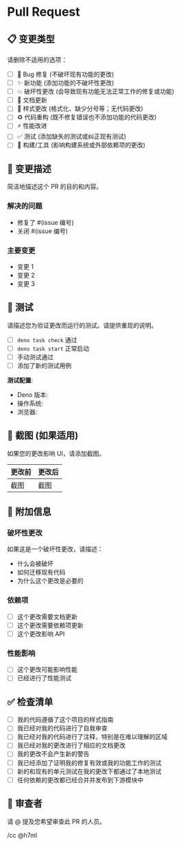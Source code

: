 # Pull Request

## 📋 变更类型

请删除不适用的选项：

- [ ] 🐛 Bug 修复 (不破坏现有功能的更改)
- [ ] ✨ 新功能 (添加功能的不破坏性更改)
- [ ] 💥 破坏性更改 (会导致现有功能无法正常工作的修复或功能)
- [ ] 📝 文档更新
- [ ] 🎨 样式更改 (格式化、缺少分号等；无代码更改)
- [ ] ♻️ 代码重构 (既不修复错误也不添加功能的代码更改)
- [ ] ⚡ 性能改进
- [ ] ✅ 测试 (添加缺失的测试或纠正现有测试)
- [ ] 🔧 构建/工具 (影响构建系统或外部依赖项的更改)

## 🎯 变更描述

简洁地描述这个 PR 的目的和内容。

### 解决的问题

- 修复了 #(issue 编号)
- 关闭 #(issue 编号)

### 主要变更

- 变更 1
- 变更 2
- 变更 3

## 🧪 测试

请描述您为验证更改而运行的测试。请提供重现的说明。

- [ ] `deno task check` 通过
- [ ] `deno task start` 正常启动
- [ ] 手动测试通过
- [ ] 添加了新的测试用例

**测试配置**:

- Deno 版本:
- 操作系统:
- 浏览器:

## 📸 截图 (如果适用)

如果您的更改影响 UI，请添加截图。

| 更改前 | 更改后 |
| ------ | ------ |
| 截图   | 截图   |

## 📝 附加信息

### 破坏性更改

如果这是一个破坏性更改，请描述：

- 什么会被破坏
- 如何迁移现有代码
- 为什么这个更改是必要的

### 依赖项

- [ ] 这个更改需要文档更新
- [ ] 这个更改需要依赖项更新
- [ ] 这个更改影响 API

### 性能影响

- [ ] 这个更改可能影响性能
- [ ] 已经进行了性能测试

## ✅ 检查清单

- [ ] 我的代码遵循了这个项目的样式指南
- [ ] 我已经对我的代码进行了自我审查
- [ ] 我已经对我的代码进行了注释，特别是在难以理解的区域
- [ ] 我已经对我的更改进行了相应的文档更改
- [ ] 我的更改不会产生新的警告
- [ ] 我已经添加了证明我的修复有效或我的功能工作的测试
- [ ] 新的和现有的单元测试在我的更改下都通过了本地测试
- [ ] 任何依赖的更改都已经合并并发布到下游模块中

## 👥 审查者

请 @ 提及您希望审查此 PR 的人员。

/cc @h7ml
